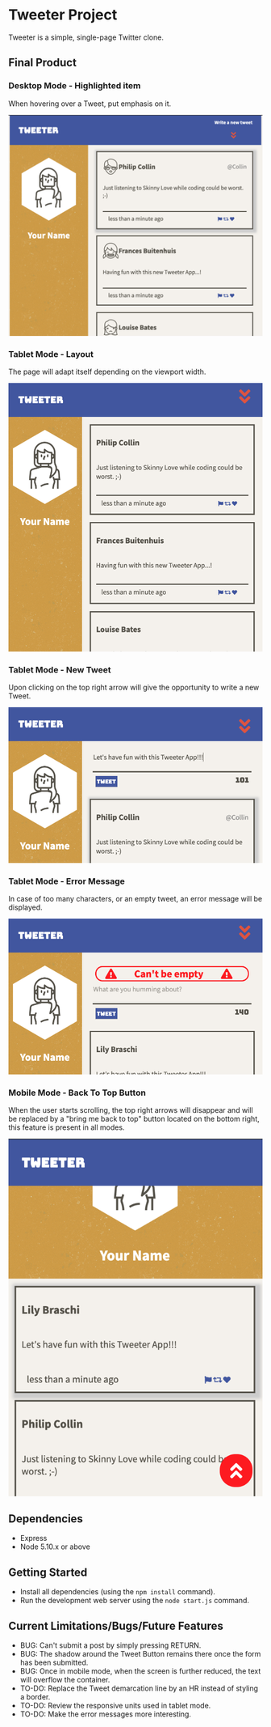 # Tweeter Project

Tweeter is a simple, single-page Twitter clone.

## Final Product

### Desktop Mode - Highlighted item

When hovering over a Tweet, put emphasis on it.

!["Screen capture of highlighting in desktop mode"](https://github.com/SebDufresne/tweeter/blob/master/docs/desktop_highlight_menu.png)

### Tablet Mode - Layout

The page will adapt itself depending on the viewport width.

!["Screen capture of layout in tablet mode"](https://github.com/SebDufresne/tweeter/blob/master/docs/tablet_layout.png)

### Tablet Mode - New Tweet

Upon clicking on the top right arrow will give the opportunity to write a new Tweet.

!["Screen capture of a new tweet in tablet mode"](https://github.com/SebDufresne/tweeter/blob/master/docs/tablet_newTweet.png)

### Tablet Mode - Error Message

In case of too many characters, or an empty tweet, an error message will be displayed.

!["Screen capture of too many characters error in tablet mode"](https://github.com/SebDufresne/tweeter/blob/master/docs/tablet_errorMessage.png)

### Mobile Mode - Back To Top Button

When the user starts scrolling, the top right arrows will disappear and will be replaced by a "bring me back to top" button located on the bottom right, this feature is present in all modes.

!["Screen capture of Back To Top Button in mobile mode"](https://github.com/SebDufresne/tweeter/blob/master/docs/mobile_backToTop_Button.png)

## Dependencies

- Express
- Node 5.10.x or above

## Getting Started

- Install all dependencies (using the `npm install` command).
- Run the development web server using the `node start.js` command.

## Current Limitations/Bugs/Future Features

- BUG: Can't submit a post by simply pressing RETURN.
- BUG: The shadow around the Tweet Button remains there once the form has been submitted.
- BUG: Once in mobile mode, when the screen is further reduced, the text will overflow the container.
- TO-DO: Replace the Tweet demarcation line by an HR instead of styling a border.
- TO-DO: Review the responsive units used in tablet mode.
- TO-DO: Make the error messages more interesting.
